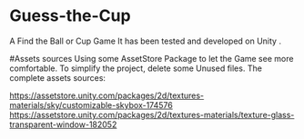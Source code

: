 # Guess-the-Cup
A Find the Ball or Cup Game
It has been tested and developed on Unity .

#Assets sources
Using some AssetStore Package to let the Game see more comfortable. To simplify the project, delete some Unused files.
The complete assets sources:

https://assetstore.unity.com/packages/2d/textures-materials/sky/customizable-skybox-174576
https://assetstore.unity.com/packages/2d/textures-materials/texture-glass-transparent-window-182052
